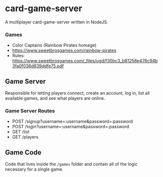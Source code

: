 # card-game-server
A multiplayer card-game-server written in NodeJS.

### Games 
- Color Captains (Rainbow Pirates homage)
 - https://www.sweetbrosgames.com/rainbow-pirates
 - Rules: https://www.sweetbrosgames.com/_files/ugd/f30bc3_b81258e476c94b3fa0f036d839ddfe75.pdf

## Game Server
Responsible for letting players connect, create an account, log in, list all
available games, and see what players are online.

### Game Server Routes
- POST /signup?username=:username&password=:password
- POST /login?username=:username&password=:password
- GET /list
- GET /players

## Game Code
Code that lives inside the `/games` folder and contain all of the logic necessary
for a single game.


